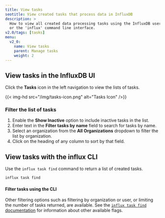 ```yaml
---
title: View tasks
seotitle: View created tasks that process data in InfluxDB
description: >
  How to view all created data processing tasks using the InfluxDB user interface
  or the 'influx' command line interface.
v2.0/tags: [tasks]
menu:
  v2_0:
    name: View tasks
    parent: Manage tasks
    weight: 2
---
```


## View tasks in the InfluxDB UI
Click the **Tasks** icon in the left navigation to view the lists of tasks.

{{< img-hd src="/img/tasks-icon.png" alt="Tasks Icon" />}}

### Filter the list of tasks

1. Enable the **Show Inactive** option to include inactive tasks in the list.
2. Enter text in the **Filter tasks by name** field to search for tasks by name.
3. Select an organization from the **All Organizations** dropdown to filter the list by organization.
4. Click on the heading of any column to sort by that field.

## View tasks with the influx CLI
Use the `influx task find` command to return a list of created tasks.

```sh
influx task find
```

#### Filter tasks using the CLI
Other filtering options such as filtering by organization or user,
or limiting the number of tasks returned, are available.
See the [`influx task find` documentation](/v2.0/reference/cli/influx/task/find)
for information about other available flags.
